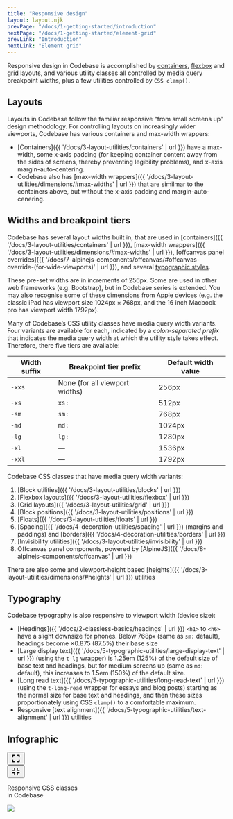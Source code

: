 ```yaml
---
title: "Responsive design"
layout: layout.njk
prevPage: "/docs/1-getting-started/introduction"
nextPage: "/docs/1-getting-started/element-grid"
prevLink: "Introduction"
nextLink: "Element grid"
---
```


Responsive design in Codebase is accomplished by [containers](/docs/3-layout-utilities/containers), [flexbox](/docs/3-layout-utilities/flexbox) and [grid](/docs/3-layout-utilities/grid) layouts, and various utility classes all controlled by media query breakpoint widths, plus a few utilities controlled by `CSS clamp()`.</p>

## Layouts

Layouts in Codebase follow the familiar responsive “from small screens up” design methodology. For controlling layouts on increasingly wider viewports, Codebase has various containers and max-width wrappers:

* [Containers]({{ '/docs/3-layout-utilities/containers' | url }}) have a max-width, some x-axis padding (for keeping container content away from the sides of screens, thereby preventing legibility problems), and x-axis margin-auto-centering.
* Codebase also has [max-width wrappers]({{ '/docs/3-layout-utilities/dimensions/#max-widths' | url }}) that are similmar to the containers above, but without the x-axis padding and margin-auto-cenering.

## Widths and breakpoint tiers

Codebase has several layout widths built in, that are used in [containers]({{ '/docs/3-layout-utilities/containers' | url }}), [max-width wrappers]({{ '/docs/3-layout-utilities/dimensions/#max-widths' | url }}), [offcanvas panel overrides]({{ '/docs/7-alpinejs-components/offcanvas/#offcanvas-override-(for-wide-viewports)' | url }}), and several [typographic styles](#typography).

These pre-set widths are in increments of 256px. Some are used in other web frameworks (e.g. Bootstrap), but in Codebase series is extended. You may also recognise some of these dimensions from Apple devices (e.g. the classic iPad has viewport size 1024px &times; 768px, and the 16 inch Macbook pro has viewport width 1792px).

Many of Codebase’s CSS utility classes have media query width variants. Four variants are available for each, indicated by a _colon-separated prefix_ that indicates the media query width at which the utility style takes effect. Therefore, there five tiers are available:

<table class="table">
  <thead>
    <tr>
      <th>Width suffix</th>
      <th>Breakpoint tier prefix</th>
      <th>Default width value</th>
    </tr>
  </thead>
  <tbody>
    <tr>
      <td><code>-xxs</code></td>
      <td>None (for all viewport widths)</td>
      <td>256px</td>
    </tr>
    <tr>
      <td><code>-xs</code></td>
      <td><code>xs:</code></td>
      <td>512px</td>
    </tr>
    <tr>
      <td><code>-sm</code></td>
      <td><code>sm:</code></td>
      <td>768px</td>
    </tr>
    <tr>
      <td><code>-md</code></td>
      <td><code>md:</code></td>
      <td>1024px</td>
    </tr>
    <tr>
      <td><code>-lg</code></td>
      <td><code>lg:</code></td>
      <td>1280px</td>
    </tr>
    <tr>
      <td><code>-xl</code></td>
      <td>—</td>
      <td>1536px</td>
    </tr>
    <tr>
      <td><code>-xxl</code></td>
      <td>—</td>
      <td>1792px</td>
    </tr>
  </tbody>
</table>

Codebase CSS classes that have media query width variants:

1. [Block utilities]({{ '/docs/3-layout-utilities/blocks' | url }})
2. [Flexbox layouts]({{ '/docs/3-layout-utilities/flexbox' | url }})
3. [Grid layouts]({{ '/docs/3-layout-utilities/grid' | url }})
4. [Block positions]({{ '/docs/3-layout-utilities/positions' | url }})
5. [Floats]({{ '/docs/3-layout-utilities/floats' | url }})
6. [Spacing]({{ '/docs/4-decoration-utilities/spacing' | url }}) (margins and paddings) and [borders]({{ '/docs/4-decoration-utilities/borders' | url }})
7. [Invisibility utilities]({{ '/docs/3-layout-utilities/invisibility' | url }})
8. Offcanvas panel components, powered by [AlpineJS]({{ '/docs/8-alpinejs-components/offcanvas' | url }})

There are also some and viewport-height based [heights]({{ '/docs/3-layout-utilities/dimensions/#heights' | url }}) utilities

## Typography

Codebase typography is also responsive to viewport width (device size):

* [Headings]({{ '/docs/2-classless-basics/headings' | url }}) `<h1>` to `<h6>` have a slight downsize for phones. Below 768px (same as `sm:` default), headings become ×0.875 (87.5%) their base size
* [Large display text]({{ '/docs/5-typographic-utilities/large-display-text' | url }}) (using the `t-lg` wrapper) is 1.25em (125%) of the default size of base text and headings, but for medium screens up (same as `md:` default), this increases to 1.5em (150%) of the default size.
* [Long read text]({{ '/docs/5-typographic-utilities/long-read-text' | url }}) (using the `t-long-read` wrapper for essays and blog posts) starting as the normal size for base text and headings, and then these sizes proportionately using CSS `clamp()` to a comfortable maximum.
* Responsive [text alignment]({{ '/docs/5-typographic-utilities/text-alignment' | url }}) utilities

## Infographic

<div
  x-data="{ open: false }"
  x-id="['modal']"
  class="relative mb-3 b-thin rounded py-2"
>
  <div class="absolute right inline-block mr-2 sm:hidden-below">
    <button
      type="button"
      @click="open = true"
      :aria-controls="$id('modal')"
      :aria-expanded="open"
      aria-expanded="false"
      aria-label="Enlarge infographic"
      class="btn-primary btn-icon btn-sm"
    >
      <svg xmlns="http://www.w3.org/2000/svg" width="24" height="24" fill="currentColor" viewBox="0 0 256 256"><rect width="256" height="256" fill="none"></rect><polyline points="168 48 208 48 208 88" fill="none" stroke="currentColor" stroke-linecap="round" stroke-linejoin="round" stroke-width="24"></polyline><polyline points="88 208 48 208 48 168" fill="none" stroke="currentColor" stroke-linecap="round" stroke-linejoin="round" stroke-width="24"></polyline><polyline points="208 168 208 208 168 208" fill="none" stroke="currentColor" stroke-linecap="round" stroke-linejoin="round" stroke-width="24"></polyline><polyline points="48 88 48 48 88 48" fill="none" stroke="currentColor" stroke-linecap="round" stroke-linejoin="round" stroke-width="24"></polyline></svg>
    </button>
  </div>
  <div
    :id="$id('modal')"
    :aria-label="$id('modal')"
    x-trap.noscroll.inert="open"
    :class="open ? 'fixed box z-index-999' : ''"
    @keyup.escape.prevent.stop="open = false"
  >
    <div
      :class="open ? 'box py-6 bg-white overflow-y scale-in' : 'mb-3'"
    >
      <button
        type="button"
        x-show="open"
        class="fixed top right z-index-1 m-2 btn-sm btn-primary btn-icon"
        @click="open = false"
        :aria-expanded="open"
        aria-label="close popout"
      >
        <svg xmlns="http://www.w3.org/2000/svg" width="24" height="24" fill="currentColor" viewBox="0 0 256 256"><rect width="256" height="256" fill="none"></rect><polyline points="208 96 160 96 160 48" fill="none" stroke="currentColor" stroke-linecap="round" stroke-linejoin="round" stroke-width="24"></polyline><polyline points="48 160 96 160 96 208" fill="none" stroke="currentColor" stroke-linecap="round" stroke-linejoin="round" stroke-width="24"></polyline><polyline points="160 208 160 160 208 160" fill="none" stroke="currentColor" stroke-linecap="round" stroke-linejoin="round" stroke-width="24"></polyline><polyline points="96 48 96 96 48 96" fill="none" stroke="currentColor" stroke-linecap="round" stroke-linejoin="round" stroke-width="24"></polyline></svg>
      </button>
      <div class="container-lg">
        <p class="t-center t-semibold" :class="open ? 'h1' : 'h4'">Responsive CSS classes<br>in Codebase</p>
        <img src="{{ '/img/responsive-design.svg' | url }}">
      </div>
    </div>
  </div>
</div>
